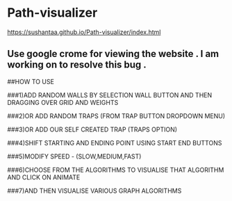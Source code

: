 # Path-visualizer
https://sushantaa.github.io/Path-visualizer/index.html
## Use google crome for viewing the website . I am working on to resolve this bug .

##HOW TO USE

###1)ADD RANDOM WALLS BY SELECTION WALL BUTTON AND THEN DRAGGING OVER GRID AND WEIGHTS

###2)OR ADD RANDOM TRAPS (FROM TRAP BUTTON DROPDOWN MENU)

###3)OR ADD OUR SELF CREATED TRAP (TRAPS OPTION)

###4)SHIFT STARTING AND ENDING POINT USING START END BUTTONS

###5)MODIFY SPEED - (SLOW,MEDIUM,FAST)

###6)CHOOSE FROM THE ALGORITHMS TO VISUALISE THAT ALGORITHM AND CLICK ON ANIMATE

###7)AND THEN VISUALISE VARIOUS GRAPH ALGORITHMS 

